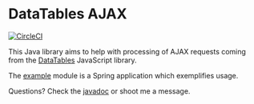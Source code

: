 # DataTables AJAX

[![CircleCI](https://img.shields.io/circleci/project/github/Berna-L/datatables-ajax-java.svg)](https://circleci.com/gh/Berna-L/datatables-ajax-java)

This Java library aims to help with processing of AJAX requests coming from
the [DataTables](https://datatables.net/) JavaScript library.

The [example](example) module is a Spring application which exemplifies usage.

Questions? Check the [javadoc](http://Berna-L.github.io/datatables-ajax-java) or shoot me a message.